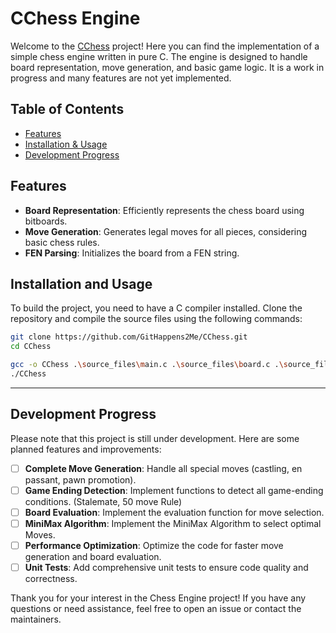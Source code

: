
# CChess Engine

Welcome to the [CChess](https://github.com/GitHappens2Me/CChess) project! Here you can find the implementation of a simple chess engine written in pure C. The engine is designed to handle board representation, move generation, and basic game logic. It is a work in progress and many features are not yet implemented. 

## Table of Contents

- [Features](#features)
- [Installation & Usage](#installation-and-usage)
- [Development Progress](#development-progress)

## Features

- **Board Representation**: Efficiently represents the chess board using bitboards.
- **Move Generation**: Generates legal moves for all pieces, considering basic chess rules.
- **FEN Parsing**: Initializes the board from a FEN string.


## Installation and Usage

To build the project, you need to have a C compiler installed. Clone the repository and compile the source files using the following commands:

```bash
git clone https://github.com/GitHappens2Me/CChess.git
cd CChess

gcc -o CChess .\source_files\main.c .\source_files\board.c .\source_files\inout.c .\source_files\move.c .\source_files\notation.c .\source_files\engine.c
./CChess
```



---

## Development Progress

Please note that this project is still under development. Here are some planned features and improvements:

- [ ] **Complete Move Generation**: Handle all special moves (castling, en passant, pawn promotion).
- [ ] **Game Ending Detection**: Implement functions to detect all game-ending conditions. (Stalemate, 50 move Rule)
- [ ] **Board Evaluation**: Implement the evaluation function for move selection.
- [ ] **MiniMax Algorithm**: Implement the MiniMax Algorithm to select optimal Moves.
- [ ] **Performance Optimization**: Optimize the code for faster move generation and board evaluation.
- [ ] **Unit Tests**: Add comprehensive unit tests to ensure code quality and correctness.

Thank you for your interest in the Chess Engine project! If you have any questions or need assistance, feel free to open an issue or contact the maintainers. 
